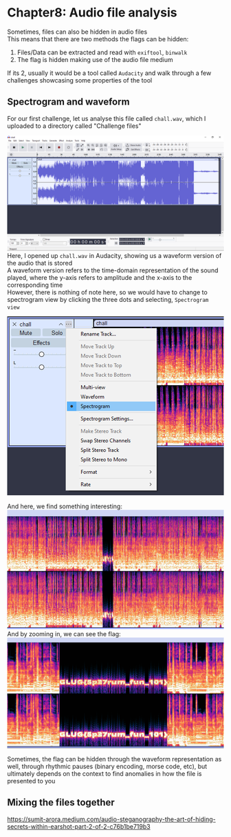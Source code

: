 # Chapter8: Audio file analysis #  
Sometimes, files can also be hidden in audio files  
This means that there are two methods the flags can be hidden:  
1) Files/Data can be extracted and read with `exiftool`, `binwalk`  
2) The flag is hidden making use of the audio file medium  

If its 2, usually it would be a tool called `Audacity` and walk through a few challenges showcasing some properties of the tool    

## Spectrogram and waveform ##  

For our first challenge, let us analyse this file called `chall.wav`, which I uploaded to a directory called "Challenge files"   

![alt text](../images/image-19.png)  
Here, I opened up `chall.wav` in Audacity, showing us a waveform version of the audio that is stored  
A waveform version refers to the time-domain representation of the sound played, where the y-axis refers to amplitude and the x-axis to the corresponding time  
However, there is nothing of note here, so we would have to change to spectrogram view by clicking the three dots and selecting, `Spectrogram view`  

![alt text](../images/image-20.png)

And here, we find something interesting:   
![alt text](../images/image-21.png)  
And by zooming in, we can see the flag:  
![alt text](../images/image-22.png)  

Sometimes, the flag can be hidden through the waveform representation as well, through rhythmic pauses (binary encoding, morse code, etc), but ultimately depends on the context to find anomalies in how the file is presented to you  

## Mixing the files together ##  


https://sumit-arora.medium.com/audio-steganography-the-art-of-hiding-secrets-within-earshot-part-2-of-2-c76b1be719b3
